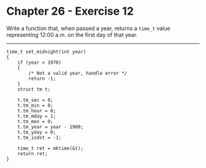 # Chapter 26 - Exercise 12

Write a function that, when passed a year, returns a `time_t` value representing 12:00 a.m. on the first day of that year.

---

```
time_t set_midnight(int year)
{
    if (year < 1970)
    {
        /* Not a valid year, handle error */
        return -1;
    }
    struct tm t;

    t.tm_sec = 0;
    t.tm_min = 0;
    t.tm_hour = 0;
    t.tm_mday = 1;
    t.tm_mon = 0;
    t.tm_year = year - 1900;
    t.tm_yday = 0;
    t.tm_isdst = -1;

    time_t ret = mktime(&t);
    return ret;
}
```
